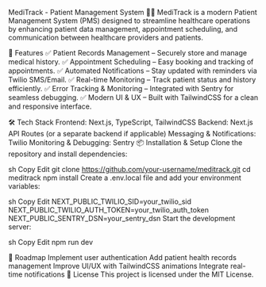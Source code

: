 MediTrack - Patient Management System 🏥💊
MediTrack is a modern Patient Management System (PMS) designed to streamline healthcare operations by enhancing patient data management, appointment scheduling, and communication between healthcare providers and patients.

🚀 Features
✅ Patient Records Management – Securely store and manage medical history.
✅ Appointment Scheduling – Easy booking and tracking of appointments.
✅ Automated Notifications – Stay updated with reminders via Twilio SMS/Email.
✅ Real-time Monitoring – Track patient status and history efficiently.
✅ Error Tracking & Monitoring – Integrated with Sentry for seamless debugging.
✅ Modern UI & UX – Built with TailwindCSS for a clean and responsive interface.

🛠 Tech Stack
Frontend: Next.js, TypeScript, TailwindCSS
Backend: Next.js API Routes (or a separate backend if applicable)
Messaging & Notifications: Twilio
Monitoring & Debugging: Sentry
📦 Installation & Setup
Clone the repository and install dependencies:

sh
Copy
Edit
git clone https://github.com/your-username/meditrack.git
cd meditrack
npm install
Create a .env.local file and add your environment variables:

sh
Copy
Edit
NEXT_PUBLIC_TWILIO_SID=your_twilio_sid
NEXT_PUBLIC_TWILIO_AUTH_TOKEN=your_twilio_auth_token
NEXT_PUBLIC_SENTRY_DSN=your_sentry_dsn
Start the development server:

sh
Copy
Edit
npm run dev
<!-- 📸 Screenshots (Optional) -->

📌 Roadmap
 Implement user authentication
 Add patient health records management
 Improve UI/UX with TailwindCSS animations
 Integrate real-time notifications
📄 License
This project is licensed under the MIT License.